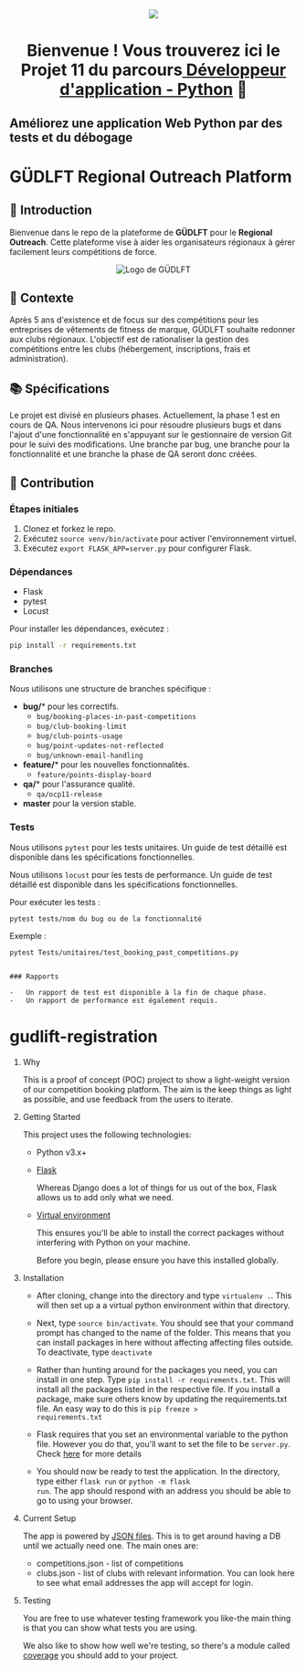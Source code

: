 <div align="center">
  <a href="" target="_blank" rel="noreferrer">
    <img src="https://www.python.org/static/community_logos/python-logo-master-v3-TM.png">
  </a>
</div>

<h1 align="center">

Bienvenue ! Vous trouverez ici le Projet 11 du parcours<a href="https://openclassrooms.com/fr/paths/518-developpeur-dapplication-python" target="_blank" rel="noreferrer"> Développeur d'application - Python</a> 👋

</h1>

## Améliorez une application Web Python par des tests et du débogage
# GÜDLFT Regional Outreach Platform

## 🚀 Introduction

Bienvenue dans le repo de la plateforme de **GÜDLFT** pour le **Regional Outreach**. Cette plateforme vise à aider les organisateurs régionaux à gérer facilement leurs compétitions de force.

<p align="center">
  <img src="https://user.oc-static.com/upload/2020/09/22/16007798203635_P9.png" alt="Logo de GÜDLFT">
</p>

## 📜 Contexte

Après 5 ans d'existence et de focus sur des compétitions pour les entreprises de vêtements de fitness de marque, GÜDLFT souhaite redonner aux clubs régionaux. L'objectif est de rationaliser la gestion des compétitions entre les clubs (hébergement, inscriptions, frais et administration).

## 📚 Spécifications

Le projet est divisé en plusieurs phases. Actuellement, la phase 1 est en cours de QA.
Nous intervenons ici pour résoudre plusieurs bugs et dans l'ajout d'une fonctionnalité en s'appuyant sur le gestionnaire de version Git pour le suivi des modifications. Une branche par bug, une branche pour la fonctionnalité et une branche la phase de QA seront donc créées.

## 🤝 Contribution

### Étapes initiales

1.  Clonez et forkez le repo.
2.  Exécutez `source venv/bin/activate` pour activer l'environnement virtuel.
3.  Exécutez `export FLASK_APP=server.py` pour configurer Flask.

### Dépendances

-   Flask
-   pytest
-   Locust

Pour installer les dépendances, exécutez :

``` bash
pip install -r requirements.txt

```

### Branches

Nous utilisons une structure de branches spécifique :

-   **bug/**\* pour les correctifs.
    -   `bug/booking-places-in-past-competitions`
    -   `bug/club-booking-limit`
    -   `bug/club-points-usage`
    -   `bug/point-updates-not-reflected`
    -   `bug/unknown-email-handling`
-   **feature/**\* pour les nouvelles fonctionnalités.
    -   `feature/points-display-board`
-   **qa/**\* pour l'assurance qualité.
    -   `qa/ocp11-release`
-   **master** pour la version stable.

### Tests

Nous utilisons `pytest` pour les tests unitaires. Un guide de test détaillé est disponible dans les spécifications fonctionnelles.

Nous utilisons `locust` pour les tests de performance. Un guide de test détaillé est disponible dans les spécifications fonctionnelles.

Pour exécuter les tests :

```
pytest tests/nom du bug ou de la fonctionnalité
```
Exemple :
```
pytest Tests/unitaires/test_booking_past_competitions.py
```
```

### Rapports

-   Un rapport de test est disponible à la fin de chaque phase.
-   Un rapport de performance est également requis.

```

# gudlift-registration

1. Why


    This is a proof of concept (POC) project to show a light-weight version of our competition booking platform. The aim is the keep things as light as possible, and use feedback from the users to iterate.

2. Getting Started

    This project uses the following technologies:

    * Python v3.x+

    * [Flask](https://flask.palletsprojects.com/en/1.1.x/)

        Whereas Django does a lot of things for us out of the box, Flask allows us to add only what we need.


    * [Virtual environment](https://virtualenv.pypa.io/en/stable/installation.html)

        This ensures you'll be able to install the correct packages without interfering with Python on your machine.

        Before you begin, please ensure you have this installed globally.


3. Installation

    - After cloning, change into the directory and type <code>virtualenv .</code>. This will then set up a a virtual python environment within that directory.

    - Next, type <code>source bin/activate</code>. You should see that your command prompt has changed to the name of the folder. This means that you can install packages in here without affecting affecting files outside. To deactivate, type <code>deactivate</code>

    - Rather than hunting around for the packages you need, you can install in one step. Type <code>pip install -r requirements.txt</code>. This will install all the packages listed in the respective file. If you install a package, make sure others know by updating the requirements.txt file. An easy way to do this is <code>pip freeze > requirements.txt</code>

    - Flask requires that you set an environmental variable to the python file. However you do that, you'll want to set the file to be <code>server.py</code>. Check [here](https://flask.palletsprojects.com/en/1.1.x/quickstart/#a-minimal-application) for more details

    - You should now be ready to test the application. In the directory, type either <code>flask run</code> or <code>python -m flask run</code>. The app should respond with an address you should be able to go to using your browser.

4. Current Setup

    The app is powered by [JSON files](https://www.tutorialspoint.com/json/json_quick_guide.htm). This is to get around having a DB until we actually need one. The main ones are:

    * competitions.json - list of competitions
    * clubs.json - list of clubs with relevant information. You can look here to see what email addresses the app will accept for login.

5. Testing

    You are free to use whatever testing framework you like-the main thing is that you can show what tests you are using.

    We also like to show how well we're testing, so there's a module called
    [coverage](https://coverage.readthedocs.io/en/coverage-5.1/) you should add to your project.

